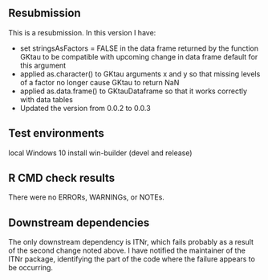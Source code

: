 ## Resubmission
This is a resubmission.  In this version I have:

* set stringsAsFactors = FALSE in the data frame returned by the function GKtau to be compatible with upcoming change in data frame default for this argument
* applied as.character() to GKtau arguments x and y so that missing levels of a factor no longer cause GKtau to return NaN
* applied as.data.frame() to GKtauDataframe so that it works correctly with data tables
* Updated the version from 0.0.2 to 0.0.3

## Test environments
local Windows 10 install
win-builder (devel and release)

## R CMD check results
There were no ERRORs, WARNINGs, or NOTEs.

## Downstream dependencies
The only downstream dependency is ITNr, which fails probably as a result of the second change noted above.  I have notified the maintainer of the ITNr package, identifying the part of the code where the failure appears to be occurring.

